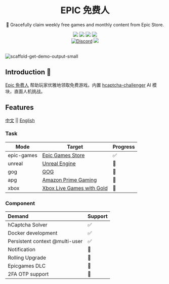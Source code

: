 <div align="center">
    <h1> EPIC 免费人</h1>
    <p>🍷 Gracefully claim weekly free games and monthly content from Epic Store.</p>
    <img src="https://img.shields.io/static/v1?message=reference&color=blue&style=for-the-badge&logo=micropython&label=python">
    <img src="https://img.shields.io/github/license/QIN2DIM/epic-awesome-gamer?style=for-the-badge">
    <a href="https://hub.docker.com/r/ech0sec/awesome-epic"><img src="https://img.shields.io/docker/pulls/ech0sec/awesome-epic?color=green&style=for-the-badge"></a>
	<a href=""><img src="https://img.shields.io/github/actions/workflow/status/QIN2DIM/epic-awesome-gamer/ci_docker_fish.yaml?style=for-the-badge"></a>
	<br>
    	<a href="https://discord.gg/KA66wZBQ"><img alt="Discord" src="https://img.shields.io/discord/978108215499816980?style=social&logo=discord&label=echosec"></a>
	<a href="https://t.me/+Wdtxnn1yxU5jMmY5"><img src="https://img.shields.io/static/v1?style=social&logo=telegram&label=chat&message=studio" ></a>
	<br>
	<br>
</div>


![scaffold-get-demo-output-small](https://github.com/QIN2DIM/img_pool/blob/main/img/scaffold-get-demo-output-small.gif)

## Introduction 👋

[Epic 免费人](https://github.com/QIN2DIM/epic-awesome-gamer) 帮助玩家优雅地领取免费游戏。内置 [hcaptcha-challenger](https://github.com/QIN2DIM/hcaptcha-challenger) AI 模块，直面人机挑战。

## Features

[中文](https://echosec.notion.site/Epic-7c74f1e29117420dbac5551e4b031f82?pvs=4) || [English](https://echosec.notion.site/Epic-Awesome-Gamer-ba870cdf64c149e69f417448b1eb83c5?pvs=4)

### Task

| Mode       | Target                                                       | Progress |
| ---------- | ------------------------------------------------------------ | -------- |
| epic-games | [Epic Games Store](https://www.epicgames.com/store/free-games) | ✅        |
| unreal     | [Unreal Engine](https://www.unrealengine.com/)               | 🚧        |
| gog        | [GOG](https://www.gog.com/)                                  | 🚧        |
| apg        | [Amazon Prime Gaming](https://gaming.amazon.com/)            | 🚧        |
| xbox       | [Xbox Live Games with Gold](https://www.xbox.com/en-US/live/gold#gameswithgold) | 🚧        |

### Component

| Demand               | Support |
| :------------------- | :------ |
| hCaptcha Solver      | ✅       |
| Docker development | ✅       |
| Persistent context @multi-user |   ✅      |
| Notification | 🚧 |
| Rolling Upgrade      | 🚧   |
| Epicgames DLC | 🚧 |
| 2FA OTP support | 🚧 |
